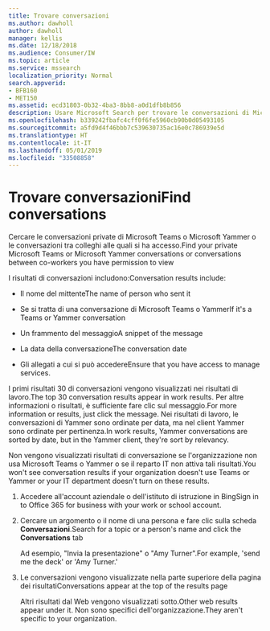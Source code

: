 ```yaml
---
title: Trovare conversazioni
ms.author: dawholl
author: dawholl
manager: kellis
ms.date: 12/18/2018
ms.audience: Consumer/IW
ms.topic: article
ms.service: mssearch
localization_priority: Normal
search.appverid:
- BFB160
- MET150
ms.assetid: ecd31803-0b32-4ba3-8bb8-a0d1dfb8b856
description: Usare Microsoft Search per trovare le conversazioni di Microsoft Teams e Yammer e i relativi dettagli
ms.openlocfilehash: b339242fbafc4cff0f6fe5960cb90b0d05493105
ms.sourcegitcommit: a5fd9d4f46bbb7c539630735ac16e0c786939e5d
ms.translationtype: HT
ms.contentlocale: it-IT
ms.lasthandoff: 05/01/2019
ms.locfileid: "33508858"
---
```

# <a name="find-conversations"></a><span data-ttu-id="b8fee-103">Trovare conversazioni</span><span class="sxs-lookup"><span data-stu-id="b8fee-103">Find conversations</span></span>

<span data-ttu-id="b8fee-104">Cercare le conversazioni private di Microsoft Teams o Microsoft Yammer o le conversazioni tra colleghi alle quali si ha accesso.</span><span class="sxs-lookup"><span data-stu-id="b8fee-104">Find your private Microsoft Teams or Microsoft Yammer conversations or conversations between co-workers you have permission to view</span></span>
  
<span data-ttu-id="b8fee-105">I risultati di conversazioni includono:</span><span class="sxs-lookup"><span data-stu-id="b8fee-105">Conversation results include:</span></span>
  
- <span data-ttu-id="b8fee-106">Il nome del mittente</span><span class="sxs-lookup"><span data-stu-id="b8fee-106">The name of person who sent it</span></span>
    
- <span data-ttu-id="b8fee-107">Se si tratta di una conversazione di Microsoft Teams o Yammer</span><span class="sxs-lookup"><span data-stu-id="b8fee-107">If it's a Teams or Yammer conversation</span></span>
    
- <span data-ttu-id="b8fee-108">Un frammento del messaggio</span><span class="sxs-lookup"><span data-stu-id="b8fee-108">A snippet of the message</span></span>
    
- <span data-ttu-id="b8fee-109">La data della conversazione</span><span class="sxs-lookup"><span data-stu-id="b8fee-109">The conversation date</span></span>
    
- <span data-ttu-id="b8fee-110">Gli allegati a cui si può accedere</span><span class="sxs-lookup"><span data-stu-id="b8fee-110">Ensure that you have access to manage services.</span></span>
    
<span data-ttu-id="b8fee-111">I primi risultati 30 di conversazioni vengono visualizzati nei risultati di lavoro.</span><span class="sxs-lookup"><span data-stu-id="b8fee-111">The top 30 conversation results appear in work results.</span></span> <span data-ttu-id="b8fee-112">Per altre informazioni o risultati, è sufficiente fare clic sul messaggio.</span><span class="sxs-lookup"><span data-stu-id="b8fee-112">For more information or results, just click the message.</span></span> <span data-ttu-id="b8fee-113">Nei risultati di lavoro, le conversazioni di Yammer sono ordinate per data, ma nel client Yammer sono ordinate per pertinenza.</span><span class="sxs-lookup"><span data-stu-id="b8fee-113">In work results, Yammer conversations are sorted by date, but in the Yammer client, they're sort by relevancy.</span></span>
  
<span data-ttu-id="b8fee-114">Non vengono visualizzati risultati di conversazione se l'organizzazione non usa Microsoft Teams o Yammer o se il reparto IT non attiva tali risultati.</span><span class="sxs-lookup"><span data-stu-id="b8fee-114">You won't see conversation results if your organization doesn't use Teams or Yammer or your IT department doesn't turn on these results.</span></span>
  
1. <span data-ttu-id="b8fee-115">Accedere all'account aziendale o dell'istituto di istruzione in Bing</span><span class="sxs-lookup"><span data-stu-id="b8fee-115">Sign in to Office 365 for business with your work or school account.</span></span>
    
2. <span data-ttu-id="b8fee-116">Cercare un argomento o il nome di una persona e fare clic sulla scheda **Conversazioni**.</span><span class="sxs-lookup"><span data-stu-id="b8fee-116">Search for a topic or a person's name and click the **Conversations** tab</span></span> 
    
    <span data-ttu-id="b8fee-117">Ad esempio, "Invia la presentazione" o "Amy Turner".</span><span class="sxs-lookup"><span data-stu-id="b8fee-117">For example, 'send me the deck' or 'Amy Turner.'</span></span>
    
3. <span data-ttu-id="b8fee-118">Le conversazioni vengono visualizzate nella parte superiore della pagina dei risultati</span><span class="sxs-lookup"><span data-stu-id="b8fee-118">Conversations appear at the top of the results page</span></span>
    
    <span data-ttu-id="b8fee-119">Altri risultati dal Web vengono visualizzati sotto.</span><span class="sxs-lookup"><span data-stu-id="b8fee-119">Other web results appear under it.</span></span> <span data-ttu-id="b8fee-120">Non sono specifici dell'organizzazione.</span><span class="sxs-lookup"><span data-stu-id="b8fee-120">They aren't specific to your organization.</span></span>
    


